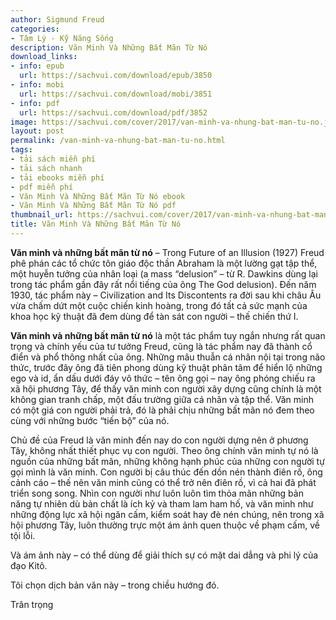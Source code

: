 ```yaml
---
author: Sigmund Freud
categories:
- Tâm Lý - Kỹ Năng Sống
description: Văn Minh Và Những Bất Mãn Từ Nó
download_links:
- info: epub
  url: https://sachvui.com/download/epub/3850
- info: mobi
  url: https://sachvui.com/download/mobi/3851
- info: pdf
  url: https://sachvui.com/download/pdf/3852
image: https://sachvui.com/cover/2017/van-minh-va-nhung-bat-man-tu-no.jpg
layout: post
permalink: /van-minh-va-nhung-bat-man-tu-no.html
tags:
- tải sách miễn phí
- tải sách nhanh
- tải ebooks miễn phí
- pdf miễn phí
- Văn Minh Và Những Bất Mãn Từ Nó ebook
- Văn Minh Và Những Bất Mãn Từ Nó pdf
thumbnail_url: https://sachvui.com/cover/2017/van-minh-va-nhung-bat-man-tu-no.jpg
title: Văn Minh Và Những Bất Mãn Từ Nó
---
```


 <div class="item-desc text-justify"> <p><strong>Văn minh và những bất mãn từ nó</strong> – Trong Future of an Illusion (1927) Freud phê phán các tổ chức tôn giáo độc thần Abraham là một lường gạt tập thể, một huyễn tưởng của nhân loại (a mass “delusion” – từ R. Dawkins dùng lại trong tác phẩm gần đây rất nổi tiếng của ông The God delusion). Đến năm 1930, tác phẩm này – Civilization and Its Discontents ra đời sau khi châu Âu vừa chấm dứt một cuộc chiến kinh hoàng, trong đó tất cả sức mạnh của khoa học kỹ thuật đã đem dùng để tàn sát con người – thế chiến thứ I.</p><p><strong>Văn minh và những bất mãn từ nó</strong> là một tác phẩm tuy ngắn nhưng rất quan trọng và chính yếu của tư tưởng Freud, cũng là tác phẩm nay đã thành cổ điển và phổ thông nhất của ông. Những mâu thuẫn cá nhân nội tại trong não thức, trước đây ông đã tiên phong dùng kỹ thuật phân tâm để hiển lộ những ego và id, ẩn dấu dưới đáy vô thức – tên ông gọi – nay ông phóng chiếu ra xã hội phương Tây, để thấy văn minh con người xây dựng cũng chính là một không gian tranh chấp, một đấu trường giữa cá nhân và tập thể. Văn minh có một giá con người phải trả, đó là phải chịu những bất mãn nó đem theo cùng với những bước “tiến bộ” của nó.</p><p>Chủ đề của Freud là văn minh đến nay do con người dựng nên ở phương Tây, không nhất thiết phục vụ con người. Theo ông chính văn minh tự nó là nguồn của những bất mãn, những không hạnh phúc của những con người tự gọi mình là văn minh. Con người bị câu thúc đến dồn nén thành điên rồ, ông cảnh cáo – thế nên văn minh cũng có thể trở nên điên rồ, vì cả hai đã phát triển song song. Nhìn con người như luôn luôn tìm thỏa mãn những bản năng tự nhiên dù bản chất là ích kỷ và tham lam ham hố, và văn minh như những động lực xã hội ngăn cấm, kiểm soát hay đè nén chúng, nên trong xã hội phương Tây, luôn thường trực một ám ảnh quen thuộc về phạm cấm, về tội lỗi.</p><p>Và ám ảnh này – có thể dùng để giải thích sự có mặt dai dẳng và phi lý của đạo Kitô.</p><p>Tôi chọn dịch bản văn này – trong chiều hướng đó.</p><p>Trân trọng</p> </div>